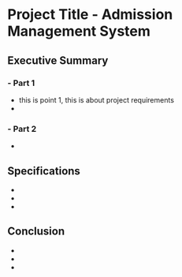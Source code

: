 # Project Title - Admission Management System

## Executive Summary
### - Part 1
- this is point 1, this is about project requirements
-
### - Part 2
-

## Specifications
-
-
-

## Conclusion 
-
-
-
